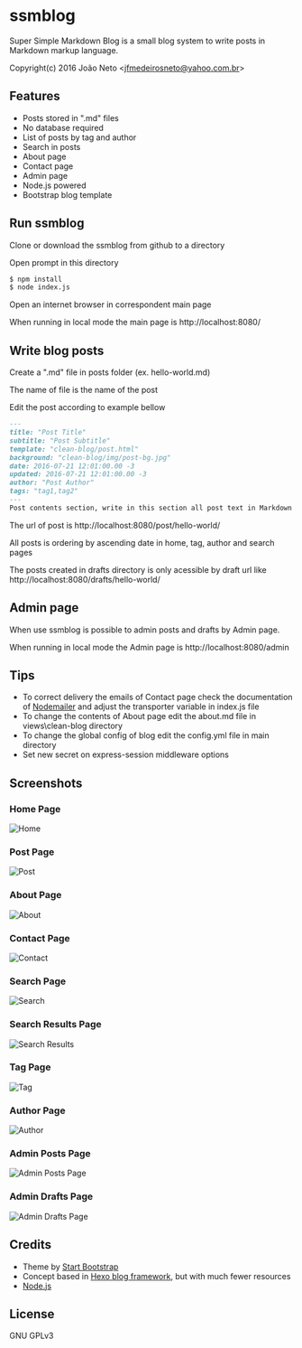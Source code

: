 # ssmblog

Super Simple Markdown Blog is a small blog system to write posts in Markdown markup language.

Copyright(c) 2016 João Neto <<jfmedeirosneto@yahoo.com.br>>

## Features

- Posts stored in ".md" files
- No database required
- List of posts by tag and author
- Search in posts
- About page
- Contact page
- Admin page
- Node.js powered
- Bootstrap blog template

## Run ssmblog

Clone or download the ssmblog from github to a directory

Open prompt in this directory

``` bash
$ npm install
$ node index.js
```

Open an internet browser in correspondent main page

When running in local mode the main page is http://localhost:8080/

## Write blog posts

Create a ".md" file in posts folder (ex. hello-world.md)

The name of file is the name of the post

Edit the post according to example bellow

``` markdown
---
title: "Post Title"
subtitle: "Post Subtitle"
template: "clean-blog/post.html"
background: "clean-blog/img/post-bg.jpg"
date: 2016-07-21 12:01:00.00 -3
updated: 2016-07-21 12:01:00.00 -3
author: "Post Author"
tags: "tag1,tag2"
---
Post contents section, write in this section all post text in Markdown markup language.
```

The url of post is http://localhost:8080/post/hello-world/

All posts is ordering by ascending date in home, tag, author and search pages

The posts created in drafts directory is only acessible by draft url like http://localhost:8080/drafts/hello-world/

## Admin page

When use ssmblog is possible to admin posts and drafts by Admin page.

When running in local mode the Admin page is http://localhost:8080/admin

## Tips

- To correct delivery the emails of Contact page check the documentation of [Nodemailer](http://nodemailer.com/) and adjust the transporter variable in index.js file
- To change the contents of About page edit the about.md file in views\clean-blog directory
- To change the global config of blog edit the config.yml file in main directory
- Set new secret on express-session middleware options

## Screenshots

### Home Page
![Home](https://raw.githubusercontent.com/jfmedeirosneto/ssmblog/master/screenshots/home.png "Home")

### Post Page
![Post](https://raw.githubusercontent.com/jfmedeirosneto/ssmblog/master/screenshots/post.png "Post")

### About Page
![About](https://raw.githubusercontent.com/jfmedeirosneto/ssmblog/master/screenshots/about.png "About")

### Contact Page
![Contact](https://raw.githubusercontent.com/jfmedeirosneto/ssmblog/master/screenshots/contact.png "Contact")

### Search Page
![Search](https://raw.githubusercontent.com/jfmedeirosneto/ssmblog/master/screenshots/search.png "Search")

### Search Results Page
![Search Results](https://raw.githubusercontent.com/jfmedeirosneto/ssmblog/master/screenshots/search-results.png "Search Results")

### Tag Page
![Tag](https://raw.githubusercontent.com/jfmedeirosneto/ssmblog/master/screenshots/tag.png "Tag")

### Author Page
![Author](https://raw.githubusercontent.com/jfmedeirosneto/ssmblog/master/screenshots/author.png "Author")

### Admin Posts Page
![Admin Posts Page](https://raw.githubusercontent.com/jfmedeirosneto/ssmblog/master/screenshots/admin-posts.png "Admin Posts Page")

### Admin Drafts Page
![Admin Drafts Page](https://raw.githubusercontent.com/jfmedeirosneto/ssmblog/master/screenshots/admin-drafts.png "Admin Drafts Page")

## Credits

- Theme by [Start Bootstrap](http://startbootstrap.com/template-overviews/clean-blog/)
- Concept based in [Hexo blog framework](https://github.com/hexojs/hexo), but with much fewer resources
- [Node.js](https://nodejs.org)

## License

GNU GPLv3